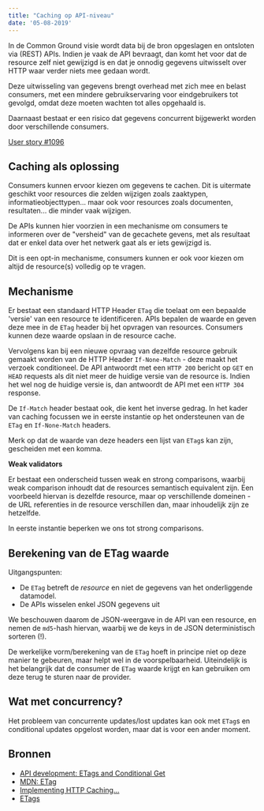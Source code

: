 ```yaml
---
title: "Caching op API-niveau"
date: '05-08-2019'
---
```


In de Common Ground visie wordt data bij de bron opgeslagen en ontsloten via
(REST) APIs. Indien je vaak de API bevraagt, dan komt het voor dat de resource
zelf niet gewijzigd is en dat je onnodig gegevens uitwisselt over HTTP waar
verder niets mee gedaan wordt.

Deze uitwisseling van gegevens brengt overhead met zich mee en belast consumers,
met een mindere gebruikservaring voor eindgebruikers tot gevolgd, omdat deze
moeten wachten tot alles opgehaald is.

Daarnaast bestaat er een risico dat gegevens concurrent bijgewerkt worden door
verschillende consumers.

[User story #1096](https://github.com/VNG-Realisatie/gemma-zaken/issues/1096)

## Caching als oplossing

Consumers kunnen ervoor kiezen om gegevens te cachen. Dit is uitermate geschikt
voor resources die zelden wijzigen zoals zaaktypen, informatieobjecttypen...
maar ook voor resources zoals documenten, resultaten... die minder vaak
wijzigen.

De APIs kunnen hier voorzien in een mechanisme om consumers te informeren over
de "versheid" van de gecachete gevens, met als resultaat dat er enkel data
over het netwerk gaat als er iets gewijzigd is.

Dit is een opt-in mechanisme, consumers kunnen er ook voor kiezen om altijd
de resource(s) volledig op te vragen.

## Mechanisme

Er bestaat een standaard HTTP Header `ETag` die toelaat om een bepaalde 'versie'
van een resource te identificeren. APIs bepalen de waarde en geven deze mee in
de `ETag` header bij het opvragen van resources. Consumers kunnen deze waarde
opslaan in de resource cache.

Vervolgens kan bij een nieuwe opvraag van dezelfde resource gebruik gemaakt
worden van de HTTP Header `If-None-Match` - deze maakt het verzoek conditioneel.
De API antwoordt met een `HTTP 200` bericht op `GET` en `HEAD` requests als dit
niet meer de huidige versie van de resource is. Indien het wel nog de huidige
versie is, dan antwoordt de API met een `HTTP 304` response.

De `If-Match` header bestaat ook, die kent het inverse gedrag. In het kader van
caching focussen we in eerste instantie op het ondersteunen van de `ETag` en
`If-None-Match` headers.

Merk op dat de waarde van deze headers een lijst van `ETag`s kan zijn,
gescheiden met een komma.

**Weak validators**

Er bestaat een onderscheid tussen weak en strong comparisons, waarbij weak
comparison inhoudt dat de resources semantisch equivalent zijn. Een voorbeeld
hiervan is dezelfde resource, maar op verschillende domeinen - de URL
referenties in de resource verschillen dan, maar inhoudelijk zijn ze hetzelfde.

In eerste instantie beperken we ons tot strong comparisons.

## Berekening van de ETag waarde

Uitgangspunten:

* De `ETag` betreft de _resource_ en niet de gegevens van het onderliggende
  datamodel.
* De APIs wisselen enkel JSON gegevens uit

We beschouwen daarom de JSON-weergave in de API van een resource, en nemen de
`md5`-hash hiervan, waarbij we de keys in de JSON deterministisch sorteren (!).

De werkelijke vorm/berekening van de `ETag` hoeft in principe niet op deze
manier te gebeuren, maar helpt wel in de voorspelbaarheid. Uiteindelijk is het
belangrijk dat de consumer de `ETag` waarde krijgt en kan gebruiken om deze
terug te sturen naar de provider.

## Wat met concurrency?

Het probleem van concurrente updates/lost updates kan ook met `ETag`s en
conditional updates opgelost worden, maar dat is voor een ander moment.

## Bronnen

* [API development: ETags and Conditional Get](https://fideloper.com/api-etag-conditional-get)
* [MDN: ETag](https://developer.mozilla.org/en-US/docs/Web/HTTP/Headers/ETag)
* [Implementing HTTP Caching...](https://stackoverflow.com/questions/26615183/implementing-http-caching-etag-feature-using-md5-in-asp-net-web-api)
* [ETags](https://specs.openstack.org/openstack/api-wg/guidelines/etags.html)
